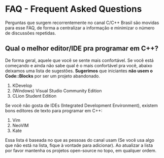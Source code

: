 FAQ - Frequent Asked Questions
===

Perguntas que surgem recorrentemente no canal C/C++ Brasil são movidas para esse FAQ, de forma a centralizar a informação e minimizar o número de discussões repetidas.

Qual o melhor editor/IDE pra programar em C++?
---

De forma geral, aquele que você se sente mais confortável. Se você está começando e ainda não sabe qual é o mais confortável pra você, abaixo deixamos uma lista de sugestões.
**Sugerimos** que iniciantes **não usem o Code::Blocks** por ser um projeto abandonado.

1. KDevelop
1. (Windows) Visual Studio Community Edition
1. CLion Student Edition

Se você não gosta de IDEs (Integrated Development Environment), existem bons editores de texto para programar em C++:

1. Vim
1. NeoVIM
1. Kate

Essa lista é baseada no que as pessoas do canal usam (Se você usa algo que não está na lista, fique à vontade para adicionar).
Ao atualizar a lista por favor mantenha os projetos open-source no topo, em qualquer ordem.
